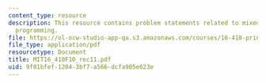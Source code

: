 ```yaml
---
content_type: resource
description: This resource contains problem statements related to mixed integer linear
  programming.
file: https://ol-ocw-studio-app-qa.s3.amazonaws.com/courses/16-410-principles-of-autonomy-and-decision-making-fall-2010/9f01bfef12043bf7a566dcfa905e623e_MIT16_410F10_rec11.pdf
file_type: application/pdf
resourcetype: Document
title: MIT16_410F10_rec11.pdf
uid: 9f01bfef-1204-3bf7-a566-dcfa905e623e
---
```

